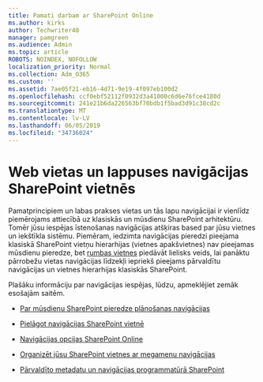 ```yaml
---
title: Pamati darbam ar SharePoint Online
ms.author: kirks
author: Techwriter40
manager: pamgreen
ms.audience: Admin
ms.topic: article
ROBOTS: NOINDEX, NOFOLLOW
localization_priority: Normal
ms.collection: Adm_O365
ms.custom: ''
ms.assetid: 7ae05f21-eb16-4d71-9e19-4f097eb100d2
ms.openlocfilehash: ccf0ebf52112f0932d3a41000c6d6e76fce4180d
ms.sourcegitcommit: 241e21b6da226563bf70bdb1f5bad3d91c38cd2c
ms.translationtype: MT
ms.contentlocale: lv-LV
ms.lasthandoff: 06/05/2019
ms.locfileid: "34736024"
---
```

# <a name="site-and-page-navigation-in-sharepoint-sites"></a>Web vietas un lappuses navigācijas SharePoint vietnēs

Pamatprincipiem un labas prakses vietas un tās lapu navigācijai ir vienlīdz piemērojams attiecībā uz klasiskās un mūsdienu SharePoint arhitektūru. Tomēr jūsu iespējas īstenošanas navigācijas atšķiras based par jūsu vietnes un iekštīkla sistēmu. Piemēram, iedzimta navigācijas pieredzi pieejama klasiskā SharePoint vietņu hierarhijas (vietnes apakšvietnes) nav pieejamas mūsdienu pieredze, bet [rumbas vietnes](https://support.office.com/article/fe26ae84-14b7-45b6-a6d1-948b3966427f) piedāvāt lielisks veids, lai panāktu pārrobežu vietas navigācijas līdzekļi iepriekš pieejams pārvaldītu navigācijas un vietnes hierarhijas klasiskās SharePoint.

 Plašāku informāciju par navigācijas iespējas, lūdzu, apmeklējiet zemāk esošajām saitēm.

 - [Par mūsdienu SharePoint pieredze plānošanas navigācijas](https://docs.microsoft.com/en-us/sharepoint/plan-navigation-modern-experience)

- [Pielāgot navigācijas SharePoint vietnē](https://support.office.com/en-us/article/customize-the-navigation-on-your-sharepoint-site-3cd61ae7-a9ed-4e1e-bf6d-4655f0bf25ca)

- [Navigācijas opcijas SharePoint Online](https://docs.microsoft.com/en-us/office365/enterprise/navigation-options-for-sharepoint-online)
 
- [Organizēt jūsu SharePoint vietnes ar megamenu navigācijas](https://techcommunity.microsoft.com/t5/Microsoft-SharePoint-Blog/Organize-your-SharePoint-sites-with-megamenu-navigation-and-new/ba-p/328068)

- [Pārvaldīto metadatu un navigācijas programmatūrā SharePoint](https://docs.microsoft.com/en-us/sharepoint/dev/general-development/managed-metadata-and-navigation-in-sharepoint)


